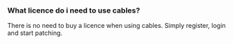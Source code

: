 ### What licence do i need to use cables?

There is no need to buy a licence when using cables. Simply register, login and start patching.
